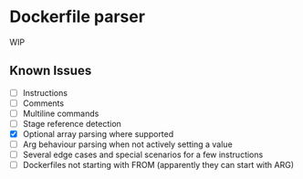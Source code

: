 # Dockerfile parser

WIP

## Known Issues

- [ ] Instructions
- [ ] Comments
- [ ] Multiline commands
- [ ] Stage reference detection
- [x] Optional array parsing where supported
- [ ] Arg behaviour parsing when not actively setting a value
- [ ] Several edge cases and special scenarios for a few instructions
- [ ] Dockerfiles not starting with FROM (apparently they can start with ARG)
